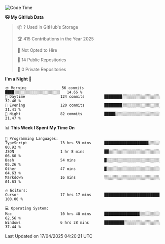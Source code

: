 <!--START_SECTION:waka-->
![Code Time](http://img.shields.io/badge/Code%20Time-6%2C891%20hrs%2020%20mins-blue)

**🐱 My GitHub Data** 

> 📦 ? Used in GitHub's Storage 
 > 
> 🏆 415 Contributions in the Year 2025
 > 
> 🚫 Not Opted to Hire
 > 
> 📜 14 Public Repositories 
 > 
> 🔑 0 Private Repositories 
 > 
**I'm a Night 🦉** 

```text
🌞 Morning                56 commits          ████░░░░░░░░░░░░░░░░░░░░░   14.66 % 
🌆 Daytime                124 commits         ████████░░░░░░░░░░░░░░░░░   32.46 % 
🌃 Evening                120 commits         ████████░░░░░░░░░░░░░░░░░   31.41 % 
🌙 Night                  82 commits          █████░░░░░░░░░░░░░░░░░░░░   21.47 % 
```


📊 **This Week I Spent My Time On** 

```text
💬 Programming Languages: 
TypeScript               13 hrs 59 mins      ████████████████████░░░░░   80.92 % 
JSON                     1 hr 8 mins         ██░░░░░░░░░░░░░░░░░░░░░░░   06.60 % 
Bash                     54 mins             █░░░░░░░░░░░░░░░░░░░░░░░░   05.26 % 
Other                    47 mins             █░░░░░░░░░░░░░░░░░░░░░░░░   04.63 % 
Markdown                 16 mins             ░░░░░░░░░░░░░░░░░░░░░░░░░   01.63 % 

🔥 Editors: 
Cursor                   17 hrs 17 mins      █████████████████████████   100.00 % 

💻 Operating System: 
Mac                      10 hrs 48 mins      ████████████████░░░░░░░░░   62.56 % 
Windows                  6 hrs 28 mins       █████████░░░░░░░░░░░░░░░░   37.44 % 
```


 Last Updated on 17/04/2025 04:20:21 UTC
<!--END_SECTION:waka-->


